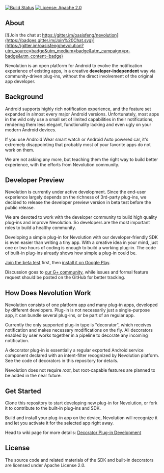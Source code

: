[![Build Status](https://travis-ci.org/oasisfeng/nevolution.svg?branch=master)](https://travis-ci.org/oasisfeng/nevolution)
[![License: Apache 2.0](https://img.shields.io/badge/license-Apache%202.0-blue.svg)](https://github.com/oasisfeng/nevolution)

About
-------

[![Join the chat at https://gitter.im/oasisfeng/nevolution](https://badges.gitter.im/Join%20Chat.svg)](https://gitter.im/oasisfeng/nevolution?utm_source=badge&utm_medium=badge&utm_campaign=pr-badge&utm_content=badge)

Nevolution is an open platform for Android to evolve the notification experience of existing apps, in a creative **developer-independent** way via community-driven plug-ins, without the direct involvement of the original app developer.


Background
------------

Android supports highly rich notification experience, and the feature set expanded in almost every major Android versions. Unfortunately, most apps in the wild only use a small set of limited capabilities in their notifications, rendering them less elegant, functionality lacking and even ugly on your modern Android devices.

If you use Android Wear smart watch or Android Auto powered car, it's extremely disappointing that probably most of your favorite apps do not work on them.

We are not asking any more, but teaching them the right way to build better experience, with the efforts from Nevolution community.


Developer Preview
-------------------

Nevolution is currently under active development. Since the end-user experience largely depends on the richness of 3rd-party plug-ins, we decided to release the developer preview version in beta test before the public release.

We are devoted to work with the developer community to build high quality plug-ins and improve Nevolution. So developers are the most important roles to build a healthy community.

Developing a simple plug-in for Nevolution with our developer-friendly SDK is even easier than writing a tiny app. With a creative idea in your mind, just one or two hours of coding is enough to build a working plug-in. The code of built-in plug-ins already shows how simple a plug-in could be.

[Join the beta test](https://play.google.com/apps/testing/com.oasisfeng.nevo) first, then [install it on Google Play](https://play.google.com/store/apps/details?id=com.oasisfeng.nevo).

Discussion goes to [our G+ community](https://plus.google.com/communities/108874686073587920040), while issues and formal feature request should be posted on the GitHub for better tracking.


How Does Nevolution Work
--------------------------

Nevolution consists of one platform app and many plug-in apps, developed by different developers. Plug-in is not necessarily just a single-purpose app, it can bundle several plug-ins, or be part of an regular app.

Currently the only supported plug-in type is "decorator", which receives notification and makes necessary modifications on the fly. All decorators enabled by user works together in a pipeline to decorate any incoming notification.

A decorator plug-in is essentially a regular exported Android service component declared with an intent-filter recognized by Nevolution platform. See the code of decorators in this repository for details.

Nevolution does not require *root*, but root-capable features are planned to be added in the near future.


Get Started
-------------

Clone this repository to start developing new plug-in for Nevolution, or fork it to contribute to the built-in plug-ins and SDK.

Build and install your plug-in app on the device, Nevolution will recognize it and let you activate it for the selected app right away.

Head to wiki page for more details: [Decorator Plug-in Development](https://github.com/oasisfeng/nevolution/wiki/Decorator-Plugin-Development)


License
---------
The source code and related materials of the SDK and built-in decorators are licensed under Apache License 2.0.
